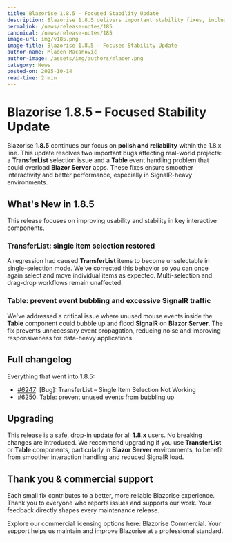 ```yaml
---
title: Blazorise 1.8.5 – Focused Stability Update
description: Blazorise 1.8.5 delivers important stability fixes, including restored TransferList single-item selection and improved Table event handling to prevent excessive SignalR load on Blazor Server.
permalink: /news/release-notes/185
canonical: /news/release-notes/185
image-url: img/v185.png
image-title: Blazorise 1.8.5 – Focused Stability Update
author-name: Mladen Macanović
author-image: /assets/img/authors/mladen.png
category: News
posted-on: 2025-10-14
read-time: 2 min
---
```


# Blazorise 1.8.5 – Focused Stability Update

Blazorise **1.8.5** continues our focus on **polish and reliability** within the 1.8.x line. This update resolves two important bugs affecting real-world projects: a **TransferList** selection issue and a **Table** event handling problem that could overload **Blazor Server** apps. These fixes ensure smoother interactivity and better performance, especially in SignalR-heavy environments.

## What's New in 1.8.5

This release focuses on improving usability and stability in key interactive components.

### TransferList: single item selection restored

A regression had caused **TransferList** items to become unselectable in single-selection mode. We've corrected this behavior so you can once again select and move individual items as expected. Multi-selection and drag-drop workflows remain unaffected.

### Table: prevent event bubbling and excessive SignalR traffic

We've addressed a critical issue where unused mouse events inside the **Table** component could bubble up and flood **SignalR** on **Blazor Server**. The fix prevents unnecessary event propagation, reducing noise and improving responsiveness for data-heavy applications.

## Full changelog

Everything that went into 1.8.5:

- [#6247](https://github.com/Megabit/Blazorise/issues/6247): [Bug]: TransferList – Single Item Selection Not Working
- [#6250](https://github.com/Megabit/Blazorise/pull/6250): Table: prevent unused events from bubbling up

## Upgrading

This release is a safe, drop-in update for all **1.8.x** users. No breaking changes are introduced. We recommend upgrading if you use **TransferList** or **Table** components, particularly in **Blazor Server** environments, to benefit from smoother interaction handling and reduced SignalR load.

## Thank you & commercial support

Each small fix contributes to a better, more reliable Blazorise experience. Thank you to everyone who reports issues and supports our work. Your feedback directly shapes every maintenance release.

Explore our commercial licensing options here: Blazorise Commercial. Your support helps us maintain and improve Blazorise at a professional standard.
